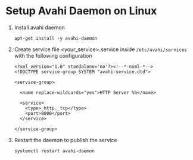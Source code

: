# Setup Avahi Daemon on Linux
1. Install avahi daemon
    ```
    apt-get install -y avahi-daemon
    ```
2. Create service file <your_service>.service inside ```/etc/avahi/services``` with the following configuration
    ```
    <?xml version="1.0" standalone='no'?><!--*-nxml-*-->
    <!DOCTYPE service-group SYSTEM "avahi-service.dtd">

    <service-group>

      <name replace-wildcards="yes">HTTP Server %h</name>

      <service>
        <type>_http._tcp</type>
        <port>8000</port>
      </service>

    </service-group>
    ```
3. Restart the daemon to publish the service
    ```
    systemctl restart avahi-daemon
    ```
